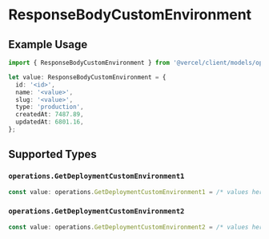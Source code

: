 # ResponseBodyCustomEnvironment

## Example Usage

```typescript
import { ResponseBodyCustomEnvironment } from '@vercel/client/models/operations';

let value: ResponseBodyCustomEnvironment = {
  id: '<id>',
  name: '<value>',
  slug: '<value>',
  type: 'production',
  createdAt: 7487.89,
  updatedAt: 6801.16,
};
```

## Supported Types

### `operations.GetDeploymentCustomEnvironment1`

```typescript
const value: operations.GetDeploymentCustomEnvironment1 = /* values here */
```

### `operations.GetDeploymentCustomEnvironment2`

```typescript
const value: operations.GetDeploymentCustomEnvironment2 = /* values here */
```
